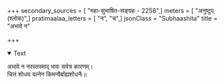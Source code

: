 +++
secondary_sources = [ "महा-सुभाषित-सङ्ग्रहः - 2258",]
meters = [ "अनुष्टुप् (श्लोक)",]
pratimaalaa_letters = [ "न", "च",]
jsonClass = "Subhaashita"
title = "अभावे न"

+++

<details open><summary>Text</summary>

अभावे न नरस्तस्माद् भावः सर्वत्र कारणम्।  
चित्तं शोधय यत्नेन किमन्यैर्बाह्यशोधनैः॥
</details>
